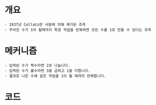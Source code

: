 # 개요
~~~
- 1937년 Collatz란 사람에 의해 제기된 추측
- 주어진 수가 1이 될때까지 특정 작업을 반복하면 모든 수를 1로 만들 수 있다는 추측
~~~
# 메커니즘
~~~
- 입력된 수가 짝수라면 2로 나눕니다. 
- 입력된 수가 홀수라면 3을 곱하고 1을 더합니다.
- 결과로 나온 수에 같은 작업을 1이 될 때까지 반복합니다.
~~~
# 코드
~~~python

~~~
